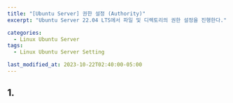 ```yaml
---
title: "[Ubuntu Server] 권한 설정 (Authority)"
excerpt: "Ubuntu Server 22.04 LTS에서 파일 및 디렉토리의 권한 설정을 진행한다."

categories:
  - Linux Ubuntu Server
tags:
  - Linux Ubuntu Server Setting

last_modified_at: 2023-10-22T02:40:00-05:00
---
```


## 1.

```

```
